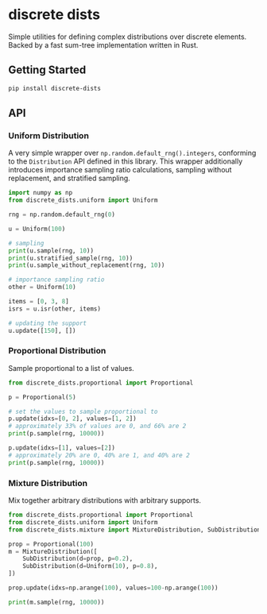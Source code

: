 # discrete dists

Simple utilities for defining complex distributions over discrete elements.
Backed by a fast sum-tree implementation written in Rust.


## Getting Started

```bash
pip install discrete-dists
```

## API
### Uniform Distribution
A very simple wrapper over `np.random.default_rng().integers`, conforming to the `Distribution` API defined in this library.
This wrapper additionally introduces importance sampling ratio calculations, sampling without replacement, and stratified sampling.

```python
import numpy as np
from discrete_dists.uniform import Uniform

rng = np.random.default_rng(0)

u = Uniform(100)

# sampling
print(u.sample(rng, 10))
print(u.stratified_sample(rng, 10))
print(u.sample_without_replacement(rng, 10))

# importance sampling ratio
other = Uniform(10)

items = [0, 3, 8]
isrs = u.isr(other, items)

# updating the support
u.update([150], [])
```

### Proportional Distribution
Sample proportional to a list of values.

```python
from discrete_dists.proportional import Proportional

p = Proportional(5)

# set the values to sample proportional to
p.update(idxs=[0, 2], values=[1, 2])
# approximately 33% of values are 0, and 66% are 2
print(p.sample(rng, 10000))

p.update(idxs=[1], values=[2])
# approximately 20% are 0, 40% are 1, and 40% are 2
print(p.sample(rng, 10000))
```

### Mixture Distribution
Mix together arbitrary distributions with arbitrary supports.

```python
from discrete_dists.proportional import Proportional
from discrete_dists.uniform import Uniform
from discrete_dists.mixture import MixtureDistribution, SubDistribution

prop = Proportional(100)
m = MixtureDistribution([
    SubDistribution(d=prop, p=0.2),
    SubDistribution(d=Uniform(10), p=0.8),
])

prop.update(idxs=np.arange(100), values=100-np.arange(100))

print(m.sample(rng, 10000))
```
